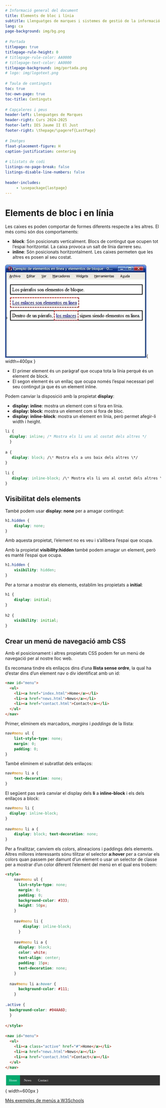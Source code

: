 ```yaml
---
# Informació general del document
title: Elements de bloc i línia
subtitle: Llenguatges de marques i sistemes de gestió de la informació (LMSGI)
lang: ca
page-background: img/bg.png

# Portada
titlepage: true
titlepage-rule-height: 0
# titlepage-rule-color: AA0000
# titlepage-text-color: AA0000
titlepage-background: img/portada.png
# logo: img/logotext.png

# Taula de continguts
toc: true
toc-own-page: true
toc-title: Continguts

# Capçaleres i peus
header-left: Llenguatges de Marques
header-right: Curs 2024-2025
footer-left: IES Jaume II El Just
footer-right: \thepage/\pageref{LastPage}

# Imatges
float-placement-figure: H
caption-justification: centering

# Llistats de codi
listings-no-page-break: false
listings-disable-line-numbers: false

header-includes:
     - \usepackage{lastpage}
---
```


# Elements de bloc i en línia

Les caixes es poden comportar de formes diferents respecte a les altres. El més comú són dos comportaments:

* **block**: Són posicionats verticalment. Blocs de contingut que ocupen tot l’espai horitzontal. La caixa provoca un salt de línia darrere seu.
* **inline**: Són posicionats horitzontalment. Les caixes permeten que les altres es posen al seu costat.

![Element en bloc i en línia](img/block_inline.jpg){ width=400px }

* El primer element és un paràgraf que ocupa tota la línia perquè és un element de block.
* El segon element és un enllaç que ocupa només l’espai necessari pel seu contingut ja que és un element inline.

Podem canviar la disposició amb la propietat **display**:

* **display: inline**: mostra un element com si fora en línia.
* **display: block**: mostra un element com si fora de bloc.
* **display: inline-block**: mostra un element en línia, però permet afegir-li width i height.

```css
li {
  display: inline; /* Mostra els li uns al costat dels altres */ 
  }

a {
   display: block; /\* Mostra els a uns baix dels altres \*/
}

li {
   display: inline-block; /\* Mostra els li uns al costat dels altres \*/ width: 2px; /\* amb 2px d'ample \*/
}
```

## Visibilitat dels elements

També podem usar **display: none** per a amagar contingut:

```css
h1.hidden {
    display: none;
}
```

Amb aquesta propietat, l’element no es veu i s’allibera l’espai que ocupa.


Amb la propietat **visibility:hidden** també podem amagar un element, però es manté l’espai que ocupa.

```css
h1.hidden {
    visibility: hidden;
}
```

Per a tornar a mostrar els elements, establim les propietats a **initial**: 

```css
h1 {
    display: initial;
}

h2 {
    visibility: initial; 
}
```

## Crear un menú de navegació amb CSS

Amb el posicionament i altres propietats CSS podem fer un menú de navegació per al nostre lloc web.

Es recomana tindre els enllaços dins d’una **llista sense ordre**, la qual ha d’estar dins d’un element nav o div identificat amb un id:


```html
<nav id="menu">
  <ul>
    <li><a href="index.html">Home</a></li>
    <li><a href="news.html">News</a></li>
    <li><a href="contact.html">Contact</a></li>
  </ul>
</nav>
```

Primer, eliminem els marcadors, *margins* i *paddings* de la llista: 

```css
nav#menu ul { 
    list-style-type: none;
    margin: 0;
    padding: 0;
}
```

També eliminem el subratllat dels enllaços:

```css
nav#menu li a {
    text-decoration: none;
}
```

El següent pas serà canviar el display dels **li** a **inline-block** i els dels enllaços a block:

```css
nav#menu li {
  display: inline-block;
}

nav#menu li a {
    display: block; text-decoration: none;
}
```

Per a finalitzar, canviem els colors, alineacions i paddings dels elements. Altres millores interessants sónu tilitzar el selector **a:hover** per a canviar els colors quan passem per damunt d’un element o usar un selector de classe per a mostrar d’un color diferent l’element del menú en el qual ens trobem:

```html
<style>
    nav#menu ul {
      list-style-type: none;
      margin: 0;
      padding: 0;
      background-color: #333;
      height: 50px;
    }

    nav#menu li {
        display: inline-block;
      }

    nav#menu li a {
      display: block; 
      color: white; 
      text-align: center;
      padding: 15px;
      text-decoration: none;
    }

  nav#menu li a:hover {
      background-color: #111;
    }

.active { 
  background-color: #04AA6D;
  }

</style> 

<nav id="menu">
  <ul>
    <li><a class="active" href="#">Home</a></li>
    <li><a href="news.html">News</a></li>
    <li><a href="contact.html">Contact</a></li>
  </ul>
</nav>
```

![Menú formatat amb CSS](img/menu.jpg){ width=600px }


[Més exemples de menús a W3Schools](https://www.w3schools.com/css/css_navbar.asp)
